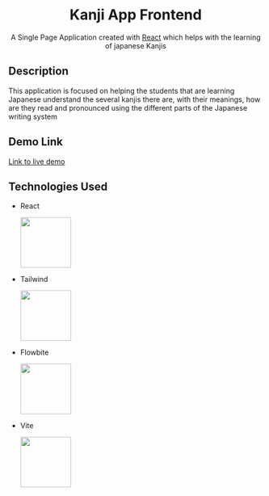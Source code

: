 <h1 align="center">Kanji App Frontend</h1>

  <p align="center">A Single Page Application created with <a href="https://es.reactjs.org/" target="_blank">React</a> which helps with the learning of japanese Kanjis</p>
</p>

## Description

This application is focused on helping the students that are learning Japanese understand the several kanjis there are, with their meanings, how are they read and pronounced using the different parts of the Japanese writing system

## Demo Link

[Link to live demo](https://andrewac21.github.io/Kanji-App-Frontend/)

## Technologies Used

<ul>

<li><p >React</p> </li>
<img src="https://www.svgrepo.com/show/354259/react.svg" atl="React" tittle="React" width="100" height="100"/>

<li><p >Tailwind</p> </li>
<img src="https://www.svgrepo.com/show/354431/tailwindcss-icon.svg" tittle="Tailwind Css" width="100" height="100"/>

<li><p >Flowbite</p> </li>

<img src="https://flowbite.com/images/logo.svg" tittle="Flowbite" width="100" height="100"/>

<li><p >Vite</p> </li>

<img src="https://www.svgrepo.com/show/374167/vite.svg" tittle="Vite" width="100" height="100"/>
</ul>
